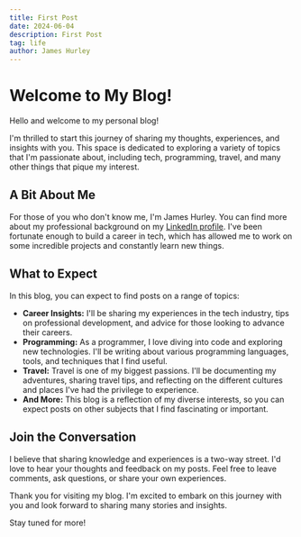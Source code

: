 ```yaml
---
title: First Post
date: 2024-06-04
description: First Post
tag: life
author: James Hurley
---
```


# Welcome to My Blog!

Hello and welcome to my personal blog!

I'm thrilled to start this journey of sharing my thoughts, experiences, and insights with you. This space is dedicated to exploring a variety of topics that I'm passionate about, including tech, programming, travel, and many other things that pique my interest.

## A Bit About Me

For those of you who don't know me, I'm James Hurley. You can find more about my professional background on my [LinkedIn profile](https://www.linkedin.com/in/jhurley1/). I've been fortunate enough to build a career in tech, which has allowed me to work on some incredible projects and constantly learn new things.

## What to Expect

In this blog, you can expect to find posts on a range of topics:

- **Career Insights:** I'll be sharing my experiences in the tech industry, tips on professional development, and advice for those looking to advance their careers.
- **Programming:** As a programmer, I love diving into code and exploring new technologies. I'll be writing about various programming languages, tools, and techniques that I find useful.
- **Travel:** Travel is one of my biggest passions. I'll be documenting my adventures, sharing travel tips, and reflecting on the different cultures and places I've had the privilege to experience.
- **And More:** This blog is a reflection of my diverse interests, so you can expect posts on other subjects that I find fascinating or important.

## Join the Conversation

I believe that sharing knowledge and experiences is a two-way street. I'd love to hear your thoughts and feedback on my posts. Feel free to leave comments, ask questions, or share your own experiences.

Thank you for visiting my blog. I'm excited to embark on this journey with you and look forward to sharing many stories and insights.

Stay tuned for more!
